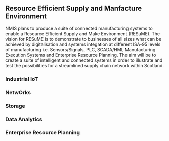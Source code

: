 ## Resource Efficient Supply and Manfacture Environment

NMIS plans to produce a suite of connected manufacturing systems to enable a Resource Efficient Supply and Make Environment (RESuME). The vision for RESuME is to demonstrate to businesses of all sizes what can be achieved by digitalisation and systems integation at different ISA-95 levels of manufacturing i.e. Sensors/Signals, PLC, SCADA/HMI, Manufacturing Execution Systems and Enterprise Resource Planning. The aim will be to create a suite of intelligent and connected systems in order to illustrate and test the possibilities for a streamlined supply chain network within Scotland. 


### Industrial IoT

### NetwOrks

### Storage

### Data Analytics

### Enterprise Resource Planning

